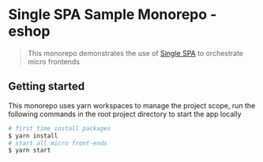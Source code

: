 # Single SPA Sample Monorepo - eshop
> This monorepo demonstrates the use of [Single SPA](https://single-spa.js.org/) to orchestrate micro frontends

## Getting started
This monorepo uses yarn workspaces to manage the project scope, run the following commands in the root project directory to start the app locally

```sh
# first time install packages
$ yarn install
# start all micro front-ends
$ yarn start
